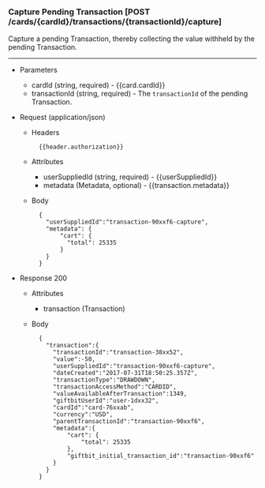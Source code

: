 ### Capture Pending Transaction [POST /cards/{cardId}/transactions/{transactionId}/capture]
Capture a pending Transaction, thereby collecting the value withheld by the pending Transaction.

---
+ Parameters
    + cardId (string, required) - {{card.cardId}}
    + transactionId (string, required) - The `transactionId` of the pending Transaction.

+ Request (application/json)
    + Headers
    
            {{header.authorization}}
            
    + Attributes
        + userSuppliedId (string, required) - {{userSuppliedId}}
        + metadata (Metadata, optional) - {{transaction.metadata}}

    
    + Body 
        
            {
              "userSuppliedId":"transaction-90xxf6-capture",
              "metadata": {
                  "cart": {
                    "total": 25335
                  }
              }
            }

+ Response 200
    + Attributes
        + transaction (Transaction)

    + Body

            {
              "transaction":{
                "transactionId":"transaction-38xx52",
                "value":-50,
                "userSuppliedId":"transaction-90xxf6-capture",
                "dateCreated":"2017-07-31T18:50:25.357Z",
                "transactionType":"DRAWDOWN",
                "transactionAccessMethod":"CARDID",
                "valueAvailableAfterTransaction":1349,
                "giftbitUserId":"user-1dxx32",
                "cardId":"card-76xxab",
                "currency":"USD",
                "parentTransactionId":"transaction-90xxf6",
                "metadata":{
                    "cart": {
                        "total": 25335
                    },
                    "giftbit_initial_transaction_id":"transaction-90xxf6"
                }
              }
            }

